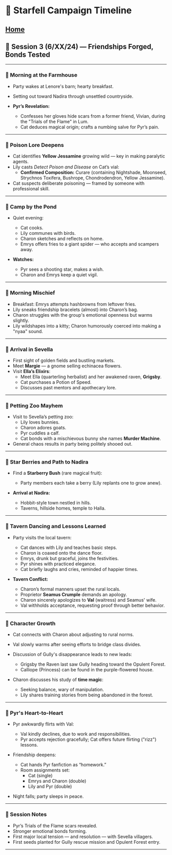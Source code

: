 # 📜 Starfell Campaign Timeline
[Home](/README.md)
---

## 📅 Session 3 (6/XX/24) — Friendships Forged, Bonds Tested

---

### 🌄 Morning at the Farmhouse
- Party wakes at Lenore's barn; hearty breakfast.
- Setting out toward Nadira through unsettled countryside.

- **Pyr’s Revelation:**  
  - Confesses her gloves hide scars from a former friend, Vivian, during the "Trials of the Flame" in Lum.
  - Cat deduces magical origin; crafts a numbing salve for Pyr’s pain.

---

### 🧪 Poison Lore Deepens
- Cat identifies **Yellow Jessamine** growing wild — key in making paralytic agents.
- Lily casts *Detect Poison and Disease* on Cat’s vial:
  - **Confirmed Composition:** Curare (containing Nightshade, Moonseed, Strychnos Toxifera, Bushrope, Chondrodendron, Yellow Jessamine).
- Cat suspects deliberate poisoning — framed by someone with professional skill.

---

### 🌌 Camp by the Pond
- Quiet evening:
  - Cat cooks.
  - Lily communes with birds.
  - Charon sketches and reflects on home.
  - Emrys offers fries to a giant spider — who accepts and scampers away.

- **Watches:**  
  - Pyr sees a shooting star, makes a wish.  
  - Charon and Emrys keep a quiet vigil.

---

### 🧶 Morning Mischief
- Breakfast: Emrys attempts hashbrowns from leftover fries.
- Lily sneaks friendship bracelets (almost) into Charon’s bag.
- Charon struggles with the group's emotional openness but warms slightly.
- Lily wildshapes into a kitty; Charon humorously coerced into making a "nyaa" sound.

---

### 🌻 Arrival in Sevella
- First sight of golden fields and bustling markets.
- Meet **Margie** — a gnome selling echinacea flowers.
- Visit **Ella’s Elixirs**:
  - Meet Ella (quarterling herbalist) and her awakened raven, **Grigsby**.
  - Cat purchases a Potion of Speed.
  - Discusses past mentors and apothecary lore.

---

### 🐐 Petting Zoo Mayhem
- Visit to Sevella’s petting zoo:
  - Lily loves bunnies.
  - Charon adores goats.
  - Pyr cuddles a calf.
  - Cat bonds with a mischievous bunny she names **Murder Machine**.
- General chaos results in party being politely shooed out.

---

### 🍓 Star Berries and Path to Nadira
- Find a **Starberry Bush** (rare magical fruit):
  - Party members each take a berry (Lily replants one to grow anew).

- **Arrival at Nadira:**
  - Hobbit-style town nestled in hills.
  - Taverns, hillside homes, temple to Halla.

---

### 🎻 Tavern Dancing and Lessons Learned
- Party visits the local tavern:
  - Cat dances with Lily and teaches basic steps.
  - Charon is coaxed onto the dance floor.
  - Emrys, drunk but graceful, joins the festivities.
  - Pyr shines with practiced elegance.
  - Cat briefly laughs and cries, reminded of happier times.

- **Tavern Conflict:**
  - Charon’s formal manners upset the rural locals.
  - Proprietor **Seamus Crumple** demands an apology.
  - Charon sincerely apologizes to **Val** (waitress) and Seamus' wife.
  - Val withholds acceptance, requesting proof through better behavior.

---

### 🧵 Character Growth
- Cat connects with Charon about adjusting to rural norms.
- Val slowly warms after seeing efforts to bridge class divides.
- Discussion of Gully's disappearance leads to new leads:
  - Grigsby the Raven last saw Gully heading toward the Opulent Forest.
  - Calliope (Princess) can be found in the purple-flowered house.

- Charon discusses his study of **time magic**:
  - Seeking balance, wary of manipulation.
  - Lily shares training stories from being abandoned in the forest.

---

### 💜 Pyr's Heart-to-Heart
- Pyr awkwardly flirts with Val:
  - Val kindly declines, due to work and responsibilities.
  - Pyr accepts rejection gracefully; Cat offers future flirting ("rizz") lessons.

- Friendship deepens:
  - Cat hands Pyr fanfiction as “homework.”
  - Room assignments set:
    - Cat (single)
    - Emrys and Charon (double)
    - Lily and Pyr (double)

- Night falls; party sleeps in peace.

---

### 🌟 Session Notes
- Pyr’s Trials of the Flame scars revealed.
- Stronger emotional bonds forming.
- First major local tension — and resolution — with Sevella villagers.
- First seeds planted for Gully rescue mission and Opulent Forest entry.

---